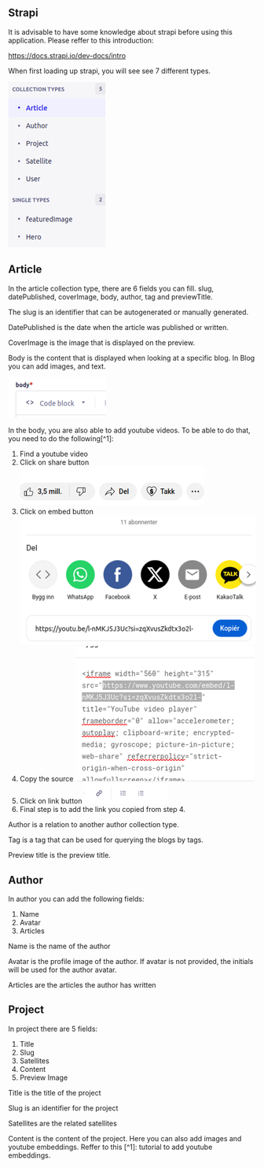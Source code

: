 ## Strapi

It is advisable to have some knowledge about strapi before using this application. Please reffer to this introduction:

https://docs.strapi.io/dev-docs/intro

When first loading up strapi, you will see see 7 different types.

![alt text](Images/StrapiTypes.png)

## Article

In the article collection type, there are 6 fields you can fill. slug, datePublished, coverImage, body, author, tag and previewTitle.

The slug is an identifier that can be autogenerated or manually generated.

DatePublished is the date when the article was published or written.

CoverImage is the image that is displayed on the preview.

Body is the content that is displayed when looking at a specific blog. In Blog you can add images, and text.

![alt text](Images/StrapiBody.png)

In the body, you are also able to add youtube videos. To be able to do that, you need to do the following[^1]:

1. Find a youtube video
2. Click on share button ![Share button](Images/StrapiYTVideo1.png)
3. Click on embed button ![Embed button](Images/StrapiYTVideo2.png)
4. Copy the source ![Copy src](Images/StrapiYTVideo3.png)
5. Click on link button ![Click link button](Images/StrapiYTVideo4.png)
6. Final step is to add the link you copied from step 4.

Author is a relation to another author collection type.

Tag is a tag that can be used for querying the blogs by tags.

Preview title is the preview title.

## Author

In author you can add the following fields:

1. Name
2. Avatar
3. Articles

Name is the name of the author

Avatar is the profile image of the author. If avatar is not provided, the initials will be used for the author avatar.

Articles are the articles the author has written

## Project

In project there are 5 fields:

1. Title
2. Slug
3. Satellites
4. Content
5. Preview Image

Title is the title of the project

Slug is an identifier for the project

Satellites are the related satellites

Content is the content of the project. Here you can also add images and youtube embeddings. Reffer to this [^1]: tutorial to add youtube embeddings.
